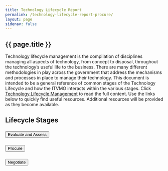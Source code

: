 ```yaml
---
title: Technology Lifecycle Report
permalink: /technology-lifecycle-report-procure/
layout: page
sidenav: false
---
```


<section class="grid-container padding-left-0 padding-right-1">
<h1 class="margin-top-0">{{ page.title }}</h1>

<div class="margin-bottom-2">Technology lifecycle management is the compilation of disciplines managing all aspects of technology, from concept to disposal, throughout the technology’s useful life to the business. There are many different methodologies in play across the government that address the mechanisms and processes in place to manage their technology. This document is intended to be a general reference of common stages of the Technology Lifecycle and how the ITVMO interacts within the various stages. Click <a href="{{site.baseurl}}/assets/files/tlr/TLC-Report-FINAL.pdf" target="_blank" aria-label="Technology Lifecycle Management">Technology Lifecycle Management</a> to read the full content. Use the links below to quickly find useful resources. Additional resources will be provided as they become available.</div>

<h2>Lifecycle Stages</h2>
<div class="usa-accordion">
      <!-- Use the accurate heading level to maintain the document outline -->
      <h3 class="usa-accordion__heading">
        <button class="usa-accordion__button" aria-expanded="false" aria-controls="b-a1">
          Evaluate and Assess
        </button>
      </h3>
      <div id="b-a1" class="usa-accordion__content" hidden="">
        <div class="grid-row flex-align-center">
            <div class="tablet:grid-col-8 padding-right-2">
              <p>Business analysts and business leadership need to communicate with technology analysts (EA, DA) and technology leadership to brainstorm viable paths forward. It is also the primary point to look for innovation opportunities to improve process, performance and productivity. It is with this understanding that the intersection between the business needs and the technical environment comes to consensus on appropriate technologies to create the solution. The solution does not necessarily imply a 100% new approach. It should leverage existing assets, software, services and technologies to maximize the value to the organization.</p>
            </div>
            <div class="tablet:grid-col-4 container">
              <div class="padding-x-2 radius-lg border-05 border-primary-lighter">
                  <p class="font-sans-md margin-top-2"><strong>User Story - FAQ</strong></p>
                  <p><a href="{{site.baseurl}}/assets/files/tlr/What-vendors-provide-cloud-based-services-that-are-FedRamp-certified-508.pdf">What vendors provide cloud based services that are FedRamp certified?</a></p>
                  <p><a href="{{site.baseurl}}/assets/files/tlr/How-do-BICs-support-small-business-508.pdf">How do BICs support small business?</a></p>
                  <p><a href="{{site.baseurl}}/assets/files/tlr/how-many-orgs-compare-it-budget-similiar.pdf">How does my organization compare in terms of IT budget with other federal organizations of similar size?</a></p>
                  <p><a href="https://drive.google.com/file/d/18Vcui9_RC77F7oeYHV26qsLI8yCEtDNx/view?usp=share_link">How do I find CyberSecurity related Obligations?</a></p>
              </div>
            </div>
        </div>
        <section class="grid-row grid-gap margin-top-4">
          <div class="grid-col-12 tablet:grid-col-6">
            <div class="bg-primary-lighter padding-105">
              <h4 class="margin-0">Tools, Utilities, and Dashboards</h4>
            </div>
            <div class="padding-left-105 margin-bottom-4">
              <p class="margin-bottom-0"><strong><a href="https://d2d.gsa.gov/report/acquisition-analytics">Acquisition Analytics</a></strong></p>
              <p class="margin-top-05">A D2D dashboard that provides cost analysis by vendor and product. It is useful in determining historical vendor product pricing.</p>
            </div>
            <div class="padding-left-105 margin-bottom-4">
              <p class="margin-bottom-0"><strong><a href="https://www.fedramp.gov/program-basics/">FedRAMP</a></strong></p>
              <p class="margin-top-05">The Federal Risk and Authorization Management Program (FedRAMP) provides a cost-effective, risk-based approach for the adoption and use of cloud services.</p>
            </div>
            <div class="padding-left-105 margin-bottom-4">
              <p class="margin-bottom-0"><strong><a href="https://d2d.gsa.gov/report/operational-reporting-workbench">Operational Reporting Workbench</a></strong></p>
              <p class="margin-top-05">A D2D dashboard that provides a mechanism to view obligations and filter by spend type, business tier and agency.</p>
            </div>
          </div>
          <div class="grid-col-12 tablet:grid-col-6">
            <div class="bg-primary-lighter padding-105">
              <h4 class="margin-0">Informational Resources</h4>
            </div>
            <div class="padding-left-105 margin-bottom-4">
              <p class="margin-bottom-0"><strong><a href="https://nps.edu/documents/105938399/111521674/SYM-AM-18-086-021_Wydler.pdf/a8c96bf6-3c59-4327-b296-3c5c0b28fb3d?version=1.0">Conducting Viability Assessments for Acquisition Planning</a></strong></p>
              <p class="margin-top-05">A paper documenting a viability assessment method as a best practice, offering ideas on how to conduct an early assessment, and suggests metrics for measuring success.</p>
            </div>
            <div class="padding-left-105 margin-bottom-4">
              <p class="margin-bottom-0"><strong><a href="https://www.ncbi.nlm.nih.gov/pmc/articles/PMC6145477/">Implementing an Information System Strategy</a></strong></p>
              <p class="margin-top-05">An integrated AoA and project management, cost benefit and risk analysis framework for analyzing new or emerging alternatives.</p>
            </div>
            <div class="padding-left-105 margin-bottom-4">
              <p class="margin-bottom-0"><strong><a href="https://hallways.cap.gsa.gov/app/#/gateway/it-acquisition-university/48120/pricing-procuring-and-migrating-to-cloud-services">Pricing, Procuring and Migrating to Cloud Services</a></strong></p>
              <p class="margin-top-05">A video on pricing, procuring, and migrating to Cloud Services.</p>
            </div>
          </div>
        </section>
      </div>
      <h3 class="usa-accordion__heading">
        <button class="usa-accordion__button" aria-expanded="true" id="procure" aria-controls="b-a2">
         Procure
        </button>
      </h3>
      <div id="b-a2" class="usa-accordion__content" hidden="">
      <div class="grid-row flex-align-center">
            <div class="tablet:grid-col-8 padding-right-2">
              <p>The procurement stage utilizes the requirements and objectives laid out in the assessment phase. It identifies the necessary technology assets and the logistics/timeline of required purchases, as well as the funding sources/investment for them.</p>
              <p>The appropriate contract vehicles and qualified vendors are evaluated to determine the pool of suppliers that can best fulfill the requirements. Vendor evaluation criteria must meet (but not limited to) the standards of a vendor health assessment which determines:</p>
              <ul>
                <li>Financial stability</li>
                <li>Risk and security assessment</li>
                <li>Supply chain constraints</li>
              </ul>
              <p>It considers resource availability, funding, timeline and other constraints to execute the established plan and move the initiative forward to contract and negotiation.</p>
            </div>
            <div class="tablet:grid-col-4 container">
              <div class="padding-x-2 radius-lg border-05 border-primary-lighter">
                  <p class="font-sans-md margin-top-2"><strong>User Story - FAQ</strong></p>
                  <p><a href="{{site.baseurl}}/assets/files/tlr/What-have-other-agencies-paid-for-a-similar-product-or-service-508.pdf">What have other agencies paid for a similar product or service?</a></p>
                  <p><a href="{{site.baseurl}}/assets/files/tlr/What-are-the-obligations-by-BIC-and-which-agencies-use-them-508.pdf">What are the obligations by BIC and which agencies use them?</a></p>
                  <p><a href="{{site.baseurl}}/assets/files/tlr/What-is-the-OEM-and-vendor-spend-by-agency-508.pdf">What is the OEM and vendor spend by agency?</a></p>
                  <p><b><em>NEW: </em></b><a href="{{site.baseurl}}/assets/files/tlr/percent-product-services-small-business.pdf">What percent of products or services are provided by small businesses?</a></p>
                  <p><b><em>NEW: </em></b><a href="{{site.baseurl}}/assets/files/tlr/what-products-bic-solutions.pdf">What product and vendors are available via BIC solutions?</a></p>
              </div>
            </div>  
      </div>
      <section class="grid-row grid-gap margin-top-4">
          <div class="grid-col-12 tablet:grid-col-6">
            <div class="bg-primary-lighter padding-105">
              <h4 class="margin-0">Tools, Utilities, and Dashboards</h4>
            </div>
            <div class="padding-left-105 margin-bottom-4">
              <p class="margin-bottom-0"><strong><a href="https://d2d.gsa.gov/report/acquisition-analytics">Acquisition Analytics</a></strong></p>
              <p class="margin-top-05">A D2D dashboard that provides cost analysis by vendor and product. It is useful in determining historical vendor product pricing.</p>
            </div>
            <div class="padding-left-105 margin-bottom-4">
              <p class="margin-bottom-0"><strong><a href="https://d2d.gsa.gov/report/cm-reporting-workbench-cmr-new">CM Reporting Workbench</a></strong></p>
              <p class="margin-top-05">The Category Management Reporting Workbench allows the user to explore awards, contract inventory, small business comparisons and other analytics</p>
            </div>
            <div class="padding-left-105 margin-bottom-4">
              <p class="margin-bottom-0"><strong><a href="https://d2d.gsa.gov/report/small-business-dashboard">Small Business Dashboard</a></strong></p>
              <p class="margin-top-05">The Small Business Dashboard provides a means to view the performance of small businesses in the government.</p>
            </div>
          </div>
          <div class="grid-col-12 tablet:grid-col-6">
            <div class="bg-primary-lighter padding-105">
              <h4 class="margin-0">Informational Resources</h4>
            </div>
            <div class="padding-left-105 margin-bottom-4">
              <p class="margin-bottom-0"><strong><a href="https://www.dau.edu/cop/ace/DAU%20Sponsored%20Documents/DoD_IGCE_for_SA_Handbook.pdf">IGCE Handbook for Services Acquisition</a></strong></p>
              <p class="margin-top-05">DoD handbook on Independent Government Cost Estimate (IGCE).</p>
            </div>
            <div class="padding-left-105 margin-bottom-4">
              <p class="margin-bottom-0"><strong><a href="https://event.nps.edu/conf/app/researchsymposium/unsecured/file/553/SYM-AM-19-085_Panel%2026_Leary.pdf">Information Technology Acquisition Best Practices</a></strong></p>
              <p class="margin-top-05">A report that provides recommendations for best practices, frameworks, and models that will improve IT acquisitions and modernization efforts for network services.</p>
            </div>
            <div class="padding-left-105 margin-bottom-4">
              <p class="margin-bottom-0"><strong><a href="https://techfarhub.cio.gov/handbook/">TechFAR Handbook</a></strong></p>
              <p class="margin-top-05">This is USDS' handbook on procuring agile software development.</p>
            </div>
          </div>
        </section>
      </div>
      <!-- Use the accurate heading level to maintain the document outline -->
      <h3 class="usa-accordion__heading">
        <button class="usa-accordion__button" aria-expanded="false" aria-controls="b-a3">
          Negotiate
        </button>
      </h3>
      <div id="b-a3" class="usa-accordion__content" hidden="">
      <div class="grid-row">
            <div class="tablet:grid-col-8 padding-right-2">
            <p>In the negotiate stage it is important to look at the big picture and understand contracts and contract term periods. This is the stage where consolidation can occur and economies of scale can be leveraged for the organization.</p>
            <p>Although oftentimes impractical, it is useful for the contract period to align with the funding period. It provides for smoother transactions on the financial side over time.
            </p>
            </div>
            <div class="tablet:grid-col-4 container">
            <div class="padding-x-2 radius-lg border-05 border-primary-lighter">
                <p class="font-sans-md margin-top-2"><strong>User Story - FAQ</strong></p>
                <p><a href="{{site.baseurl}}/assets/files/tlr/What-have-other-agencies-paid-for-a-similar-product-or-service-508.pdf" target="_blank">What have other agencies paid for a similar product or service?</a></p>
                <p><a href="{{site.baseurl}}/assets/files/tlr/agency-duplicate-contracts.pdf" target="_blank">Does my agency have any duplicative contracts, or multiple contracts with the same vendor for similar services?</a></p>
                <p><a href="{{site.baseurl}}/assets/files/tlr/how-much-agency-bic-contracts.pdf" target="_blank">How much does my agency utilize small business via BIC contracts?</a></p>
                <p><a href="{{site.baseurl}}/assets/files/tlr/A-Guide-to-Finding-SDB-Vendors.pdf" target="_blank">How can I list Small Disadvantaged Business (SDB) vendors?</a></p>
                <p><a href="{{site.baseurl}}/assets/files/tlr/A-Guide-to-Finding-Vendors-Specializing-in-an-IT-Subcategory.pdf" target="_blank">How to find Vendors Specializing in an IT Subcategory?</a></p>

             </div>
            </div>  
      </div>
      <section class="grid-row grid-gap margin-top-4">
          <div class="grid-col-12 tablet:grid-col-6">
            <div class="bg-primary-lighter padding-105">
              <h4 class="margin-0">Tools, Utilities, and Dashboards</h4>
            </div>
            <div class="padding-left-105 margin-bottom-4">
              <p class="margin-bottom-0"><strong><a href="https://d2d.gsa.gov/report/acquisition-analytics">Acquisition Analytics</a></strong></p>
              <p class="margin-top-05">A D2D dashboard that provides cost analysis by vendor and product. It is useful in determining historical vendor product pricing.</p>
            </div>
            <div class="padding-left-105 margin-bottom-4">
              <p class="margin-bottom-0"><strong><a href="https://d2d.gsa.gov/report/cm-reporting-workbench-cmr-new">CM Reporting Workbench</a></strong></p>
              <p class="margin-top-05">The Category Management Reporting Workbench allows the user to explore awards, contract inventory, small business comparisons and other analytics</p>
            </div>
          </div>
          <div class="grid-col-12 tablet:grid-col-6">
            <div class="bg-primary-lighter padding-105">
              <h4 class="margin-0">Informational Resources</h4>
            </div>
            <div class="padding-left-105 margin-bottom-4">
              <p class="margin-bottom-0"><strong><a href="https://www.acquisition.gov/far/part-15#FAR_15_405">FAR Part 15 15.405 Price Negotiation</a></strong></p>
              <p class="margin-top-05">FAR part 15.Sections 405 and 408 provide details on price negotiation, solicitation provisions and contract clauses - fee incentives.</p>
            </div>
          </div>
        </section>
      </div>
      <!-- Use the accurate heading level to maintain the document outline -->
      <h3 class="usa-accordion__heading">
        <button class="usa-accordion__button" aria-expanded="false" aria-controls="b-a4">
          Integrate
        </button>
      </h3>
      <div id="b-a4" class="usa-accordion__content" hidden="">
        <div class="grid-row">
            <div class="tablet:grid-col-8 padding-right-2">
            <p>This stage of the TLC begins the operational lifecycle. It is where considerations around change, down time, risk and operational disruption are evaluated to finalize the implementation plan that integrates into the current technology landscape. Depending on the type of initiative, many different disciplines (ITIL, Service Management, PMI, SDLC, etc) may be engaged to follow through from the design effort to implementation. A critical aspect of this stage of the TLC is inventory tracking and management of assets. Physical assets as well as soft assets, such as software licensing, are inventoried by an auditable process to safeguard the organization’s expenditures and meet compliance (vendor, government) requirements. The inventory and asset management practices established at this point are key to tracking the disposition and dependencies of the items throughout their useful life.</p>
            <p><strong>NOTE:</strong> Links to additional government wide resources will be shown as they become available.</p>
            </div>
            <div class="tablet:grid-col-4 container">
            <div class="padding-x-2 radius-lg border-05 border-primary-lighter">
                <p class="font-sans-md margin-top-2"><strong>Agency Specific Resources:</strong></p>
                <p>Agency specific CMDB, inventory management systems or asset databases will be valuable resources for this stage.</p>
             </div>
            </div>  
      </div>
      </div>
      <!-- Use the accurate heading level to maintain the document outline -->
      <h3 class="usa-accordion__heading">
        <button class="usa-accordion__button" aria-expanded="false" aria-controls="b-a5">
          Implement
        </button>
      </h3>
      <div id="b-a5" class="usa-accordion__content" hidden="">
        <div class="grid-row">
            <div class="tablet:grid-col-8 padding-right-2">
            <p>Implementation consists of all the items related to deployment and achieving steady state. This would include all types of quality assurance, regression testing, performance testing, acceptance testing and preparation of production environments. It provides a plan and roadmap that takes the initiative to the point where it is in use and provides value to the organization. Communication to the impacted constituents is critical to the success of the implementation. Whether it is an enterprise-wide system replacement, network speed, architecture change, or simply provisioning a license, the constituents must be informed of the schedule, trained appropriately and understand the impact. The results and execution of the change management plans from the integration stage are critical to the success of the actual deployment.</p>
            </div>
            <div class="tablet:grid-col-4 container">
            <div class="padding-x-2 radius-lg border-05 border-primary-lighter">
                <p class="font-sans-md margin-top-2"><strong>Agency Specific Resources:</strong></p>
                <p>Agency specific PPM tools, project plans and change management plans will be valuable resources for this stage.</p>
             </div>
            </div>  
      </div>
        <section class="grid-row grid-gap margin-top-4">
          <div class="grid-col-12 tablet:grid-col-6">
            <div class="bg-primary-lighter padding-105">
              <h4 class="margin-0">Tools, Utilities, and Dashboards</h4>
            </div>
            <div class="padding-left-105 margin-bottom-4">
              <p class="margin-bottom-0"><strong><a href="https://d2d.gsa.gov/report/cm-reporting-workbench-cmr-new">CM Reporting Workbench</a></strong></p>
              <p class="margin-top-05">The Category Management Reporting Workbench allows the user to explore awards, contract inventory, small business comparisons and other analytics</p>
            </div>
          </div>
          <div class="grid-col-12 tablet:grid-col-6">
            <div class="bg-primary-lighter padding-105">
              <h4 class="margin-0">Informational Resources</h4>
            </div>
            <div class="padding-left-105 margin-bottom-4">
              <p class="margin-bottom-0"><strong><a href="https://www.dau.edu/cop/it/DAU%20Sponsored%20Documents/Contracting%20Considerations%20for%20Agile%20Solutions%20v1.0.pdf">Contracting Considerations for Agile Solutions</a></strong></p>
              <p class="margin-top-05">Key Agile Concepts and Sample Work Statement Language.</p>
            </div>
            <div class="padding-left-105 margin-bottom-4">
              <p class="margin-bottom-0"><strong><a href="https://tech.gsa.gov/playbooks/tbm/">Technology Business Management Playbook</a></strong></p>
              <p class="margin-top-05">2019 playbook on how to implement TBM in the federal government.</p>
            </div>
          </div>
        </section>
      </div>
       <!-- Use the accurate heading level to maintain the document outline -->
      <h3 class="usa-accordion__heading">
        <button class="usa-accordion__button" aria-expanded="false" aria-controls="b-a6">
          Support
        </button>
      </h3>
      <div id="b-a6" class="usa-accordion__content" hidden="">
        <div class="grid-row">
            <div class="tablet:grid-col-8 padding-right-2">
            <p>No technology system or service operates without support. Support provides the basis for long term client success in enabling the mission with technology. Support comes into play in many facets and is likely provided in a tiered structure by the operational team or a specific support team. It includes but is not limited to direct assistance to the client base, ongoing maintenance, patching and upgrades of SaaS systems to the current release. Some support may be implemented by automated tools while other is done manually by the operational or support team.</p>
            <p><strong>NOTE:</strong> Links to additional government wide resources will be shown as they become available.</p>
            </div>
            <div class="tablet:grid-col-4 container">
            <div class="padding-x-2 radius-lg border-05 border-primary-lighter">
                <p class="font-sans-md margin-top-2"><strong>Agency Specific Resources:</strong></p>
                <p>Agency specific support tools, ticketing systems and incident response play an important role within this stage. Data from these systems can provide useful metrics for understanding vendor and product performance.</p>
             </div>
            </div>  
      </div>
      </div>
      <!-- Use the accurate heading level to maintain the document outline -->
      <h3 class="usa-accordion__heading">
        <button class="usa-accordion__button" aria-expanded="false" aria-controls="b-a7">
          Deprecate
        </button>
      </h3>
      <div id="b-a7" class="usa-accordion__content" hidden="">
        <div class="grid-row">
            <div class="tablet:grid-col-8 padding-right-2">
            <p>Near the end of the technology lifecycle some technologies themselves or features and functions of the technology may lose favor in light of newer technologies, faster performance, richer feature set, etc. Although the technology may remain available or allowed, at this point it is possibly not secure, not recommended, inefficient, or its shortcomings overshadow its value. This impacts all forms of technology, including software, hardware, systems, architecture and process.</p>
            <p><strong>NOTE:</strong> Links to additional government wide resources will be shown as they become available.</p>
            </div>
            <div class="tablet:grid-col-4 container">
            <div class="padding-x-2 radius-lg border-05 border-primary-lighter">
                <p class="font-sans-md margin-top-2"><strong>Agency Specific Resources:</strong></p>
                <p>Understanding the dependencies from an agency specific CMDB and aligning to the vendor roadmap or upgrade path are key to defining the path forward.</p>
             </div>
            </div>  
      </div>
      </div>
      <!-- Use the accurate heading level to maintain the document outline -->
      <h3 class="usa-accordion__heading">
        <button class="usa-accordion__button" aria-expanded="false" aria-controls="b-a8">
          Refresh
        </button>
      </h3>
      <div id="b-a8" class="usa-accordion__content" hidden="">
        <div class="grid-row">
            <div class="tablet:grid-col-8 padding-right-2">
            <p>Whether it is the modernization of old technology to new, or the replacement of existing technology at the end of its lifespan,  it is important to determine the value to the organization and government as an input for evaluating and assessing future technology needs. Refresh objectives are driven by past performance and future business strategies to optimize the devices and system components supporting the goals of the organization. Data gathered from other aspects of the TLC should inform which products or vendors have fallen short of expectation and which products or vendors have exceeded expectation. These data generally relate to physical hardware assets in the areas of network, voice and end user devices but also should apply to software related services.</p>
            <p><strong>NOTE:</strong> Links to additional government wide resources will be shown as they become available.</p>
            </div>
            <div class="tablet:grid-col-4 container">
            <div class="padding-x-2 radius-lg border-05 border-primary-lighter">
                <p class="font-sans-md margin-top-2"><strong>Agency Specific Resources:</strong></p>
                <p>Total Cost of Ownership (TCO) inclusive of support, downtime and repair costs should be weighed against just replacement cost to maximize ROI and value to the agency.</p>
             </div>
            </div>  
      </div>
      </div>
</div>
<br />
</section>

